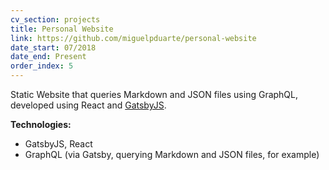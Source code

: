 ```yaml
---
cv_section: projects
title: Personal Website
link: https://github.com/miguelpduarte/personal-website
date_start: 07/2018
date_end: Present
order_index: 5
---
```


Static Website that queries Markdown and JSON files using GraphQL, developed using React and [GatsbyJS](https://gatsbyjs.org).

**Technologies:**

- GatsbyJS, React
- GraphQL (via Gatsby, querying Markdown and JSON files, for example)
